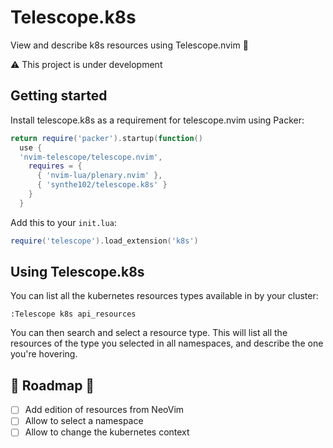 # Telescope.k8s

View and describe k8s resources using Telescope.nvim 🔭

⚠ This project is under development

## Getting started

Install telescope.k8s as a requirement for telescope.nvim using Packer:
``` lua
return require('packer').startup(function()
  use {
  'nvim-telescope/telescope.nvim',
    requires = {
      { 'nvim-lua/plenary.nvim' },
      { 'synthe102/telescope.k8s' }
    }
  }
```

Add this to your `init.lua`:
``` lua
require('telescope').load_extension('k8s')
```

## Using Telescope.k8s

You can list all the kubernetes resources types available in by your cluster:
```
:Telescope k8s api_resources
```

You can then search and select a resource type.
This will list all the resources of the type you selected in all namespaces, and describe the one you're hovering.

## 🚧 Roadmap 🚧

- [ ] Add edition of resources from NeoVim
- [ ] Allow to select a namespace
- [ ] Allow to change the kubernetes context
